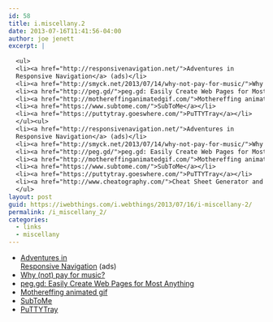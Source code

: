 ```yaml
---
id: 58
title: i.miscellany.2
date: 2013-07-16T11:41:56-04:00
author: joe jenett
excerpt: |
  
  <ul>
  <li><a href="http://responsivenavigation.net/">Adventures in
  Responsive Navigation</a> (ads)</li>
  <li><a href="http://smyck.net/2013/07/14/why-not-pay-for-music/">Why (not) pay for music?</a></li>
  <li><a href="http://peg.gd/">peg.gd: Easily Create Web Pages for Most Anything</a></li>
  <li><a href="http://mothereffinganimatedgif.com/">Mothereffing animated gif</a></li>
  <li><a href="https://www.subtome.com/">SubToMe</a></li>
  <li><a href="https://puttytray.goeswhere.com/">PuTTYTray</a></li>
  </ul><ul>
  <li><a href="http://responsivenavigation.net/">Adventures in
  Responsive Navigation</a> (ads)</li>
  <li><a href="http://smyck.net/2013/07/14/why-not-pay-for-music/">Why (not) pay for music?</a></li>
  <li><a href="http://peg.gd/">peg.gd: Easily Create Web Pages for Most Anything</a></li>
  <li><a href="http://mothereffinganimatedgif.com/">Mothereffing animated gif</a></li>
  <li><a href="https://www.subtome.com/">SubToMe</a></li>
  <li><a href="https://puttytray.goeswhere.com/">PuTTYTray</a></li>
  <li><a href="http://www.cheatography.com/">Cheat Sheet Generator and Cheat Sheet Repository</a> (ads)</li>
  </ul>
layout: post
guid: https://iwebthings.com/i.webthings/2013/07/16/i-miscellany-2/
permalink: /i_miscellany_2/
categories:
  - links
  - miscellany
---
```

  * [Adventures in  
    Responsive Navigation](http://responsivenavigation.net/) (ads)
  * [Why (not) pay for music?](http://smyck.net/2013/07/14/why-not-pay-for-music/)
  * [peg.gd: Easily Create Web Pages for Most Anything](http://peg.gd/)
  * [Mothereffing animated gif](http://mothereffinganimatedgif.com/)
  * [SubToMe](https://www.subtome.com/)
  * [PuTTYTray](https://puttytray.goeswhere.com/)